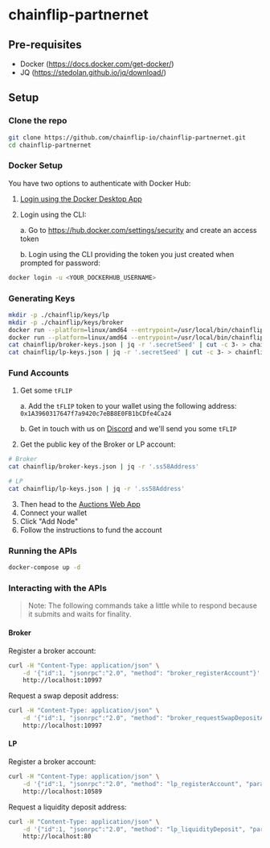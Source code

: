 # chainflip-partnernet

## Pre-requisites
- Docker (https://docs.docker.com/get-docker/)
- JQ (https://stedolan.github.io/jq/download/)

## Setup
### Clone the repo

```bash
git clone https://github.com/chainflip-io/chainflip-partnernet.git
cd chainflip-partnernet
```
### Docker Setup
You have two options to authenticate with Docker Hub:
1. [Login using the Docker Desktop App](https://www.docker.com/blog/seamless-sign-in-with-docker-desktop-4-4-2/)
2. Login using the CLI:

    a. Go to https://hub.docker.com/settings/security and create an access token

    b. Login using the CLI providing the token you just created when prompted for password:
```bash
docker login -u <YOUR_DOCKERHUB_USERNAME>
```

### Generating Keys

```bash
mkdir -p ./chainflip/keys/lp
mkdir -p ./chainflip/keys/broker
docker run --platform=linux/amd64 --entrypoint=/usr/local/bin/chainflip-node chainfliplabs/chainflip-node:partnernet key generate --output-type=json > chainflip/lp-keys.json
docker run --platform=linux/amd64 --entrypoint=/usr/local/bin/chainflip-node chainfliplabs/chainflip-node:partnernet key generate --output-type=json > chainflip/broker-keys.json
cat chainflip/broker-keys.json | jq -r '.secretSeed' | cut -c 3- > chainflip/keys/broker/signing_key_file
cat chainflip/lp-keys.json | jq -r '.secretSeed' | cut -c 3- > chainflip/keys/lp/signing_key_file
```

### Fund Accounts

1. Get some `tFLIP`

    a. Add the `tFLIP` token to your wallet using the following address: `0x1A3960317647f7a9420c7eBB8E0FB1bCDfe4Ca24`

    b. Get in touch with us on [Discord](https://discord.com/channels/824147014140952596/1045323960339935342) and we'll send you some `tFLIP`

2. Get the public key of the Broker or LP account:
```bash
# Broker
cat chainflip/broker-keys.json | jq -r '.ss58Address'

# LP
cat chainflip/lp-keys.json | jq -r '.ss58Address'
```

3. Then head to the [Auctions Web App](https://auctions-partnernet.chainflip.io/nodes)
4. Connect your wallet
5. Click "Add Node"
6. Follow the instructions to fund the account

### Running the APIs

```bash
docker-compose up -d
```

### Interacting with the APIs

> Note: The following commands take a little while to respond because it submits and waits for finality.
#### Broker

Register a broker account:

```bash
curl -H "Content-Type: application/json" \
    -d '{"id":1, "jsonrpc":"2.0", "method": "broker_registerAccount"}' \
    http://localhost:10997
```

Request a swap deposit address:

```bash
curl -H "Content-Type: application/json" \
    -d '{"id":1, "jsonrpc":"2.0", "method": "broker_requestSwapDepositAddress", "params": ["Eth", "Flip","0xabababababababababababababababababababab", 0]}' \
    http://localhost:10997
```

#### LP

Register a broker account:

```bash
curl -H "Content-Type: application/json" \
    -d '{"id":1, "jsonrpc":"2.0", "method": "lp_registerAccount", "params": [0]}' \
    http://localhost:10589
```

Request a liquidity deposit address:

```bash
curl -H "Content-Type: application/json" \
    -d '{"id":1, "jsonrpc":"2.0", "method": "lp_liquidityDeposit", "params": ["Eth"]}' \
    http://localhost:80
```